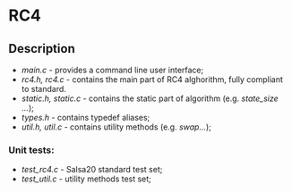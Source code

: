 # RC4

## Description
- *main.c* - provides a command line user interface;
- *rc4.h, rc4.c* - contains the main part of RC4 alghorithm, fully compliant to standard.
- *static.h, static.c* - contains the static part of algorithm (e.g. *state_size ...*);
- *types.h* - contains typedef aliases;
- *util.h, util.c* - contains utility methods (e.g. *swap...*);

### Unit tests:
- *test_rc4.c* - Salsa20 standard test set;
- *test_util.c* - utility methods test set;

